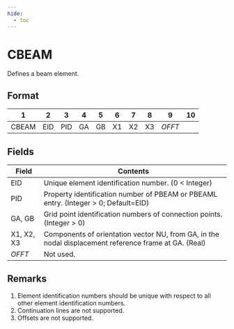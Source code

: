 ```yaml
---
hide:
  - toc
---
```

# CBEAM
Defines a beam element.

## Format
| 1        | 2        | 3        | 4        | 5        | 6        | 7        | 8        | 9        | 10       | 
| -------- | -------- | -------- | -------- | -------- | -------- | -------- | -------- | -------- | -------- | 
| CBEAM    | EID      | PID      | GA       | GB       |  X1      | X2       | X3       | _OFFT_   |          |

## Fields
| Field      | Contents |
| ---------- | -------- |
| EID        | Unique element identification number. (0 < Integer)    |
| PID        | Property identification number of PBEAM or PBEAML entry. (Integer > 0; Default=EID)    |
| GA, GB     | Grid point identification numbers of connection points. (Integer > 0)                  | 
| X1, X2, X3 | Components of orientation vector NU, from GA, in the nodal displacement reference frame at GA. (Real)   |
| _OFFT_     | Not used. |

## Remarks
1. Element identification numbers should be unique with respect to all other element identification numbers.
2. Continuation lines are not supported.
3. Offsets are not supported.
